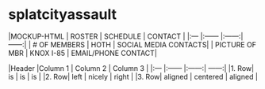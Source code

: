 # splatcityassault

|MOCKUP-HTML | ROSTER | SCHEDULE | CONTACT |
|:— |:—— |:——:| ——:|
| # OF MEMBERS   | HOTH | SOCIAL MEDIA CONTACTS|
| PICTURE OF MBR | KNOX I-85 | EMAIL/PHONE CONTACT|

|Header |Column 1 | Column 2 | Column 3  | 
|:— |:—— |:——:| ——:|
|1. Row| is | is | is  |
|2. Row| left | nicely | right  |
|3. Row| aligned | centered | aligned  |  